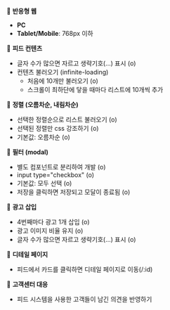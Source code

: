 📌 **반응형 웹**

- **PC**
- **Tablet/Mobile**: 768px 이하

📌 **피드 컨텐츠**

- 글자 수가 많으면 자르고 생략기호(...) 표시 (o)
- 컨텐츠 불러오기 (infinite-loading)
  - 처음에 10개만 불러오기 (o)
  - 스크롤이 최하단에 닿을 때마다 리스트에 10개씩 추가

📌 **정렬 (오름차순, 내림차순)**

- 선택한 정렬순으로 리스트 불러오기 (o)
- 선택된 정렬만 css 강조하기 (o)
- 기본값: 오름차순 (o)

📌 **필터 (modal)**

- 별도 컴포넌트로 분리하여 개발 (o)
- input type="checkbox" (o)
- 기본값: 모두 선택 (o)
- 저장을 클릭하면 저장되고 모달이 종료됨 (o)

📌 **광고 삽입**

- 4번째마다 광고 1개 삽입 (o)
- 광고 이미지 비율 유지 (o)
- 글자 수가 많으면 자르고 생략기호(...) 표시 (o)

📌 **디테일 페이지**

- 피드에서 카드를 클릭하면 디테일 페이지로 이동(/:id)

📌 **고객센터 대응**

- 피드 시스템을 사용한 고객들이 남긴 의견을 반영하기

